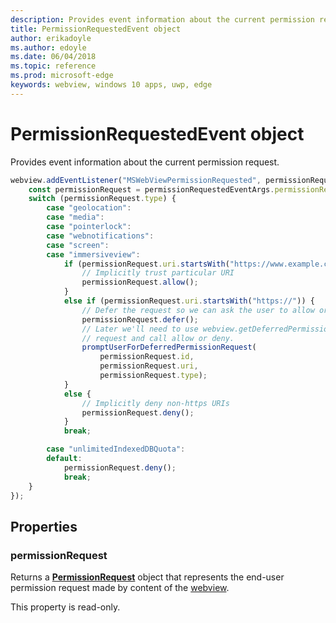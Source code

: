 ```yaml
---
description: Provides event information about the current permission request
title: PermissionRequestedEvent object
author: erikadoyle
ms.author: edoyle
ms.date: 06/04/2018
ms.topic: reference
ms.prod: microsoft-edge
keywords: webview, windows 10 apps, uwp, edge
---
```


# PermissionRequestedEvent object

Provides event information about the current permission request.

```js
webview.addEventListener("MSWebViewPermissionRequested", permissionRequestedEventArgs => {
    const permissionRequest = permissionRequestedEventArgs.permissionRequest;
    switch (permissionRequest.type) {
        case "geolocation":
        case "media":
        case "pointerlock":
        case "webnotifications":
        case "screen":
        case "immersiveview":
            if (permissionRequest.uri.startsWith("https://www.example.com/")) {
                // Implicitly trust particular URI
                permissionRequest.allow();
            }
            else if (permissionRequest.uri.startsWith("https://")) {
                // Defer the request so we can ask the user to allow or deny the request
                permissionRequest.defer();
                // Later we'll need to use webview.getDeferredPermissionRequestById for this
                // request and call allow or deny.
                promptUserForDeferredPermissionRequest(
                    permissionRequest.id,
                    permissionRequest.uri,
                    permissionRequest.type);
            }
            else {
                // Implicitly deny non-https URIs
                permissionRequest.deny();
            }
            break;

        case "unlimitedIndexedDBQuota":
        default:
            permissionRequest.deny();
            break;
    }
});
```

## Properties

### permissionRequest

Returns a **[PermissionRequest](permissionrequest.md)** object that represents the end-user permission request made by content of the [webview](../webview.md).

This property is read-only.
